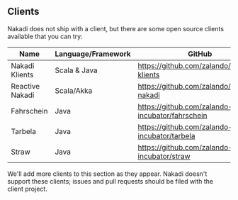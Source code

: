 ## Clients

Nakadi does not ship with a client, but there are some open source clients available that you can try:

| Name            | Language/Framework     |  GitHub    |
|-----------------|--------------|------------|
| Nakadi Klients  | Scala & Java | https://github.com/zalando/nakadi-klients |
| Reactive Nakadi | Scala/Akka   | https://github.com/zalando/reactive-nakadi |
| Fahrschein      | Java         | https://github.com/zalando-incubator/fahrschein |
| Tarbela         | Java         | https://github.com/zalando-incubator/tarbela |
| Straw           | Java         | https://github.com/zalando-incubator/straw |

We'll add more clients to this section as they appear. Nakadi doesn't support these clients; issues and pull requests should be filed with the client project.